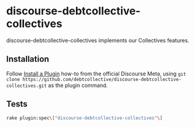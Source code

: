 # discourse-debtcollective-collectives

discourse-debtcollective-collectives implements our Collectives features.

## Installation

Follow [Install a Plugin](https://meta.discourse.org/t/install-a-plugin/19157)
how-to from the official Discourse Meta, using `git clone https://github.com/debtcollective/discourse-debtcollective-collectives.git`
as the plugin command.

## Tests

```sh
rake plugin:spec\["discourse-debtcollective-collectives"\]
```
